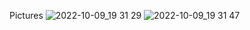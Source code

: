 Pictures
![2022-10-09_19 31 29](https://user-images.githubusercontent.com/75546186/194771412-021a7d79-09d5-44ef-9893-b99dd81e5250.png)
![2022-10-09_19 31 47](https://user-images.githubusercontent.com/75546186/194771417-cfdcffab-05a4-4c4a-807f-65a3a0a53533.png)
